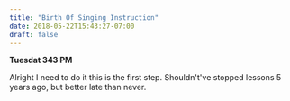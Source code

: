 ```yaml
---
title: "Birth Of Singing Instruction"
date: 2018-05-22T15:43:27-07:00
draft: false
---
```

**Tuesdat 343 PM**

Alright I need to do it this is the first step.
Shouldn't've stopped lessons 5 years ago, but better late than never.
